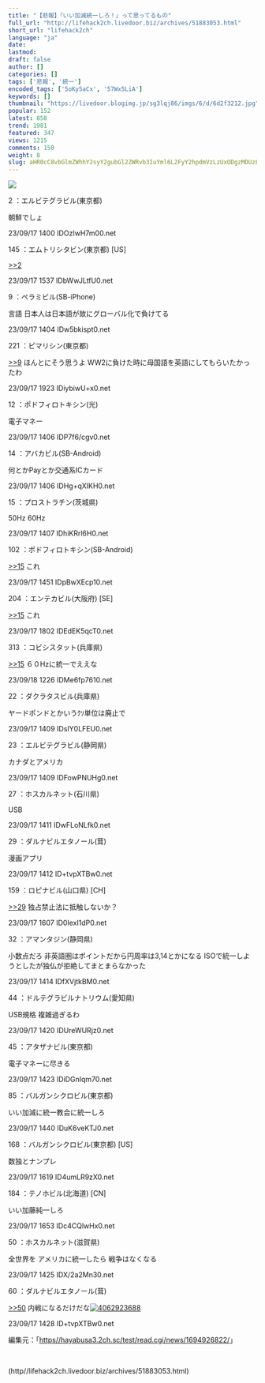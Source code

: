 ```yaml
---
title: "【悲報】「いい加減統一しろ！」って思ってるもの"
full_url: "http://lifehack2ch.livedoor.biz/archives/51883053.html"
short_url: "lifehack2ch"
language: "ja"
date: 
lastmod: 
draft: false
author: []
categories: []
tags: ['悲報', '統一']
encoded_tags: ['5oKy5aCx', '57Wx5LiA']
keywords: []
thumbnail: "https://livedoor.blogimg.jp/sg3lqj86/imgs/6/d/6d2f3212.jpg"
popular: 152
latest: 858
trend: 1981
featured: 347
views: 1215
comments: 150
weight: 8
slug: aHR0cC8vbGlmZWhhY2syY2gubGl2ZWRvb3IuYml6L2FyY2hpdmVzLzUxODgzMDUzLmh0bWw=
---
```


![](https://livedoor.blogimg.jp/sg3lqj86/imgs/6/d/6d2f3212.jpg)

<div><p class='t_name'>2 ：エルビテグラビル(東京都) </p> <p class='r4'>朝鮮でしょ </p><p>23/09/17 1400 IDOzIwH7m00.net</p> <p class='t_name_res'>145 ：エムトリシタビン(東京都) [US]</p> <p class='r4'><a href='#res_2'>>>2</a> </p><p>23/09/17 1537 IDbWwJLtfU0.net</p> <p class='t_name'>9 ：ペラミビル(SB-iPhone) </p> <p class='r2'>言語 日本人は日本語が故にグローバル化で負けてる </p><p>23/09/17 1404 IDw5bkispt0.net</p> <p class='t_name_res'>221 ：ピマリシン(東京都) </p> <p class='r4'><a href='#res_9'>>>9</a> ほんとにそう思うよ WW2に負けた時に母国語を英語にしてもらいたかったわ </p><p>23/09/17 1923 IDiybiwU+x0.net</p> <p class='t_name'>12 ：ポドフィロトキシン(光) </p> <p class='r4'>電子マネー </p><p>23/09/17 1406 IDP7f6/cgv0.net</p> <p class='t_name'>14 ：アバカビル(SB-Android) </p> <p class='r4'>何とかPayとか交通系ICカード </p><p>23/09/17 1406 IDHg+qXIKH0.net</p> <p class='t_name'>15 ：プロストラチン(茨城県) </p> <p class='r1'>50Hz 60Hz </p><p>23/09/17 1407 IDhiKRrl6H0.net</p> <p class='t_name_res'>102 ：ポドフィロトキシン(SB-Android) </p> <p class='r4'><a href='#res_15'>>>15</a> これ </p><p>23/09/17 1451 IDpBwXEcp10.net</p> <p class='t_name_res'>204 ：エンテカビル(大阪府) [SE]</p> <p class='r4'><a href='#res_15'>>>15</a> これ </p><p>23/09/17 1802 IDEdEK5qcT0.net</p> <p class='t_name_res'>313 ：コビシスタット(兵庫県) </p> <p class='r4'><a href='#res_15'>>>15</a> ６０Hzに統一でええな </p><p>23/09/18 1226 IDMe6fp7610.net</p> <p class='t_name'>22 ：ダクラタスビル(兵庫県) </p> <p class='r4'>ヤードポンドとかいうｸｿ単位は廃止で </p><p>23/09/17 1409 IDsIY0LFEU0.net</p> <p class='t_name'>23 ：エルビテグラビル(静岡県) </p> <p class='r4'>カナダとアメリカ </p><p>23/09/17 1409 IDFowPNUHg0.net</p> <p class='t_name'>27 ：ホスカルネット(石川県) </p> <p class='r4'>USB </p><p>23/09/17 1411 IDwFLoNLfk0.net</p> <p class='t_name'>29 ：ダルナビルエタノール(茸) </p> <p class='r3'>漫画アプリ </p><p>23/09/17 1412 ID+tvpXTBw0.net</p> <p class='t_name_res'>159 ：ロピナビル(山口県) [CH]</p> <p class='r4'><a href='#res_29'>>>29</a> 独占禁止法に抵触しないか？ </p><p>23/09/17 1607 ID0IexI1dP0.net</p> <p class='t_name'>32 ：アマンタジン(静岡県) </p> <p class='r4'>小数点だろ 非英語圏はポイントだから円周率は3,14とかになる ISOで統一しようとしたが独仏が拒絶してまとまらなかった </p><p>23/09/17 1414 IDfXVjtkBM0.net</p> <p class='t_name'>44 ：ドルテグラビルナトリウム(愛知県) </p> <p class='r4'>USB規格 複雑過ぎるわ </p><p>23/09/17 1420 IDUreWURjz0.net</p> <p class='t_name'>45 ：アタザナビル(東京都) </p> <p class='r4'>電子マネーに尽きる </p><p>23/09/17 1423 IDiDGnIqm70.net</p> <p class='t_name'>85 ：バルガンシクロビル(東京都) </p> <p class='r4'>いい加減に統一教会に統一しろ </p><p>23/09/17 1440 IDuK6veKTJ0.net</p> <p class='t_name'>168 ：バルガンシクロビル(東京都) [US]</p> <p class='r4'>数独とナンプレ </p><p>23/09/17 1619 ID4umLR9zX0.net</p> <p class='t_name'>184 ：テノホビル(北海道) [CN]</p> <p class='r4'>いい加藤純一しろ </p><p>23/09/17 1653 IDc4CQlwHx0.net</p> <p class='t_name'>50 ：ホスカルネット(滋賀県) </p> <p class='r4'>全世界を アメリカに統一したら 戦争はなくなる </p><p>23/09/17 1425 IDX/2a2Mn30.net</p> <p class='t_name_res'>60 ：ダルナビルエタノール(茸) </p> <p class='r2'><a href='#res_50'>>>50</a> 内戦になるだけだな<a href='https//www.amazon.co.jp/dp/4062923688/?tag=nishiky24-22' target='_blank'><img src='https//m.media-amazon.com/images/I/418mdtgkASL._SL500_.jpg' alt='4062923688' border='0'></a> </p><p>23/09/17 1428 ID+tvpXTBw0.net</p> <p class='p_url'>編集元：「<a href='https//hayabusa3.2ch.sc/test/read.cgi/news/1694926822/' target='_blank'>https//hayabusa3.2ch.sc/test/read.cgi/news/1694926822/</a>」</p> <br clear='all'></div>

(http//lifehack2ch.livedoor.biz/archives/51883053.html)
